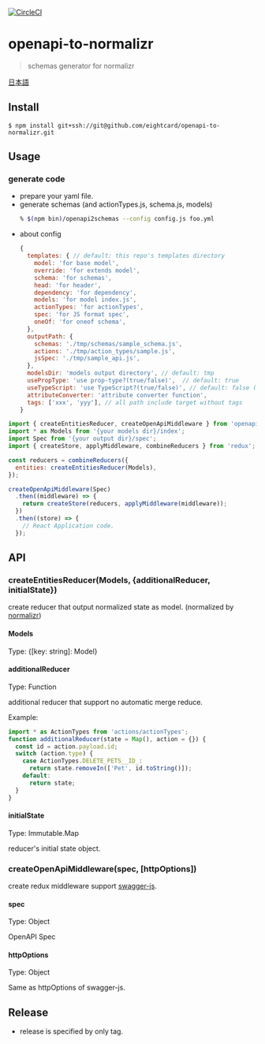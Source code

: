 [![CircleCI](https://circleci.com/gh/eightcard/openapi-to-normalizr.svg?style=svg)](https://circleci.com/gh/eightcard/openapi-to-normalizr)

# openapi-to-normalizr

> schemas generator for normalizr

[日本語](README.ja.md)

## Install

```
$ npm install git+ssh://git@github.com/eightcard/openapi-to-normalizr.git
```

## Usage

### generate code

- prepare your yaml file.
- generate schemas (and actionTypes.js, schema.js, models)
  ```bash
  % $(npm bin)/openapi2schemas --config config.js foo.yml
  ```
- about config
  ```js
  {
    templates: { // default: this repo's templates directory
      model: 'for base model',
      override: 'for extends model',
      schema: 'for schemas',
      head: 'for header',
      dependency: 'for dependency',
      models: 'for model index.js',
      actionTypes: 'for actionTypes',
      spec: 'for JS format spec',
      oneOf: 'for oneof schema',
    },
    outputPath: {
      schemas: './tmp/schemas/sample_schema.js',
      actions: './tmp/action_types/sample.js',
      jsSpec: './tmp/sample_api.js',
    },
    modelsDir: 'models output directory', // default: tmp
    usePropType: 'use prop-type?(true/false)',  // default: true
    useTypeScript: 'use TypeScript?(true/false)', // default: false (experiment)
    attributeConverter: 'attribute converter function',
    tags: ['xxx', 'yyy'], // all path include target without tags
  }
  ```

```js
import { createEntitiesReducer, createOpenApiMiddleware } from 'openapi-to-normalizr';
import * as Models from '{your models dir}/index';
import Spec from '{your output dir}/spec';
import { createStore, applyMiddleware, combineReducers } from 'redux';

const reducers = combineReducers({
  entities: createEntitiesReducer(Models),
});

createOpenApiMiddleware(Spec)
  .then((middleware) => {
    return createStore(reducers, applyMiddleware(middleware));
  })
  .then((store) => {
    // React Application code.
  });
```

## API

### createEntitiesReducer(Models, {additionalReducer, initialState})

create reducer that output normalized state as model. (normalized by [normalizr](https://github.com/paularmstrong/normalizr))

#### Models

Type: {[key: string]: Model}

#### additionalReducer

Type: Function

additional reducer that support no automatic merge reduce.

Example:

```js
import * as ActionTypes from 'actions/actionTypes';
function additionalReducer(state = Map(), action = {}) {
  const id = action.payload.id;
  switch (action.type) {
    case ActionTypes.DELETE_PETS__ID_:
      return state.removeIn(['Pet', id.toString()]);
    default:
      return state;
  }
}
```

#### initialState

Type: Immutable.Map

reducer's initial state object.

### createOpenApiMiddleware(spec, [httpOptions])

create redux middleware support [swagger-js](https://github.com/swagger-api/swagger-js).

#### spec

Type: Object

OpenAPI Spec

#### httpOptions

Type: Object

Same as httpOptions of swagger-js.

## Release

- release is specified by only tag.

